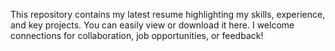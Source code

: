 
This repository contains my latest resume highlighting my skills, experience, and key projects. You can easily view or download it here. I welcome connections for collaboration, job opportunities, or feedback!
